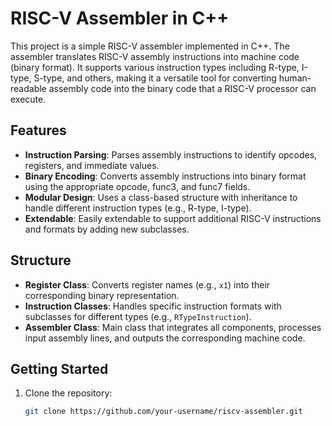# RISC-V Assembler in C++

This project is a simple RISC-V assembler implemented in C++. The assembler translates RISC-V assembly instructions into machine code (binary format). It supports various instruction types including R-type, I-type, S-type, and others, making it a versatile tool for converting human-readable assembly code into the binary code that a RISC-V processor can execute.

## Features

- **Instruction Parsing**: Parses assembly instructions to identify opcodes, registers, and immediate values.
- **Binary Encoding**: Converts assembly instructions into binary format using the appropriate opcode, func3, and func7 fields.
- **Modular Design**: Uses a class-based structure with inheritance to handle different instruction types (e.g., R-type, I-type).
- **Extendable**: Easily extendable to support additional RISC-V instructions and formats by adding new subclasses.

## Structure

- **Register Class**: Converts register names (e.g., `x1`) into their corresponding binary representation.
- **Instruction Classes**: Handles specific instruction formats with subclasses for different types (e.g., `RTypeInstruction`).
- **Assembler Class**: Main class that integrates all components, processes input assembly lines, and outputs the corresponding machine code.

## Getting Started

1. Clone the repository:
   ```bash
   git clone https://github.com/your-username/riscv-assembler.git
